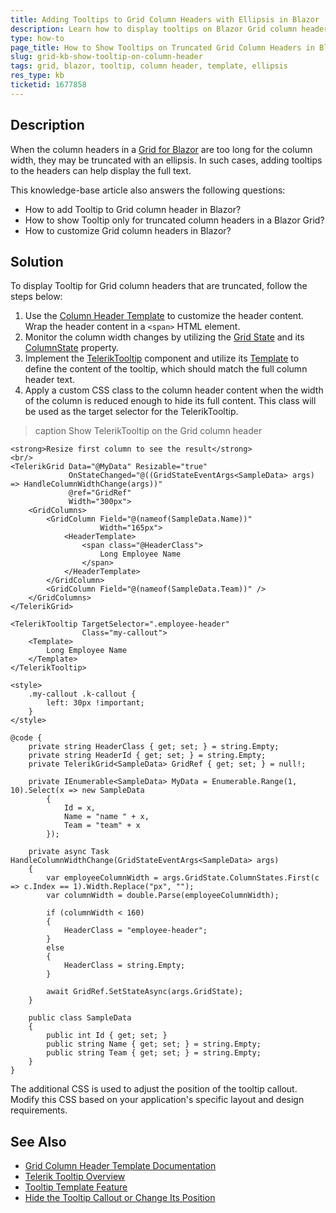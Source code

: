 ```yaml
---
title: Adding Tooltips to Grid Column Headers with Ellipsis in Blazor
description: Learn how to display tooltips on Blazor Grid column headers when the text is truncated due to column resizing.
type: how-to
page_title: How to Show Tooltips on Truncated Grid Column Headers in Blazor
slug: grid-kb-show-tooltip-on-column-header
tags: grid, blazor, tooltip, column header, template, ellipsis
res_type: kb
ticketid: 1677858
---
```


## Description

When the column headers in a [Grid for Blazor](slug:components/grid/) are too long for the column width, they may be truncated with an ellipsis. In such cases, adding tooltips to the headers can help display the full text.

This knowledge-base article also answers the following questions:

- How to add Tooltip to Grid column header in Blazor?
- How to show Tooltip only for truncated column headers in a Blazor Grid?
- How to customize Grid column headers in Blazor?

## Solution
To display Tooltip for Grid column headers that are truncated, follow the steps below:

1. Use the [Column Header Template](slug:components/grid/templates/column-header#column-header-template) to customize the header content. Wrap the header content in a `<span>` HTML element.
2. Monitor the column width changes by utilizing the [Grid State](slug:components/grid/state) and its [ColumnState](slug:components/grid/state#information-in-the-grid-state) property.
3. Implement the [TelerikTooltip](slug:components/tooltip/overview) component and utilize its [Template](slug:components/tooltip/template) to define the content of the tooltip, which should match the full column header text.
4. Apply a custom CSS class to the column header content when the width of the column is reduced enough to hide its full content. This class will be used as the target selector for the TelerikTooltip.

>caption Show TelerikTooltip on the Grid column header

````RAZOR
<strong>Resize first column to see the result</strong>
<br/>
<TelerikGrid Data="@MyData" Resizable="true"
             OnStateChanged="@((GridStateEventArgs<SampleData> args) => HandleColumnWidthChange(args))"
             @ref="GridRef"
             Width="300px">
    <GridColumns>
        <GridColumn Field="@(nameof(SampleData.Name))"
                    Width="165px">
            <HeaderTemplate>
                <span class="@HeaderClass">
                    Long Employee Name
                </span>
            </HeaderTemplate>
        </GridColumn>
        <GridColumn Field="@(nameof(SampleData.Team))" />
    </GridColumns>
</TelerikGrid>

<TelerikTooltip TargetSelector=".employee-header"
                Class="my-callout">
    <Template>
        Long Employee Name
    </Template>
</TelerikTooltip>

<style>
    .my-callout .k-callout {
        left: 30px !important;
    }
</style>

@code {
    private string HeaderClass { get; set; } = string.Empty;
    private string HeaderId { get; set; } = string.Empty;
    private TelerikGrid<SampleData> GridRef { get; set; } = null!;

    private IEnumerable<SampleData> MyData = Enumerable.Range(1, 10).Select(x => new SampleData
        {
            Id = x,
            Name = "name " + x,
            Team = "team" + x
        });

    private async Task HandleColumnWidthChange(GridStateEventArgs<SampleData> args)
    {
        var employeeColumnWidth = args.GridState.ColumnStates.First(c => c.Index == 1).Width.Replace("px", "");
        var columnWidth = double.Parse(employeeColumnWidth);

        if (columnWidth < 160)
        {
            HeaderClass = "employee-header";
        }
        else
        {
            HeaderClass = string.Empty;
        }

        await GridRef.SetStateAsync(args.GridState);
    }

    public class SampleData
    {
        public int Id { get; set; }
        public string Name { get; set; } = string.Empty;
        public string Team { get; set; } = string.Empty;
    }
}
````

The additional CSS is used to adjust the position of the tooltip callout. Modify this CSS based on your application's specific layout and design requirements.

## See Also
- [Grid Column Header Template Documentation](slug:components/grid/templates/column-header#column-header-template)
- [Telerik Tooltip Overview](slug:components/tooltip/overview)
- [Tooltip Template Feature](slug:components/tooltip/template)
- [Hide the Tooltip Callout or Change Its Position](slug:tooltip-callout-position)
